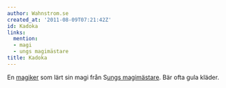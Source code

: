 ```yaml
---
author: Wahnstrom.se
created_at: '2011-08-09T07:21:42Z'
id: Kadoka
links:
  mention:
  - magi
  - ungs magimästare
title: Kadoka
---
```


En [magiker] som lärt sin magi från S[ungs magimästare]. Bär ofta gula kläder.

  [magiker]: magi
  [ungs magimästare]: ungs_magimästare